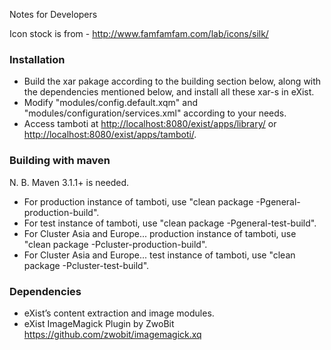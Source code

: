 Notes for Developers 

Icon stock is from - http://www.famfamfam.com/lab/icons/silk/


### Installation

* Build the xar pakage according to the building section below, along with the dependencies mentioned below, and install all these xar-s in eXist.
* Modify "modules/config.default.xqm" and "modules/configuration/services.xml" according to your needs. 
* Access tamboti at <http://localhost:8080/exist/apps/library/> or <http://localhost:8080/exist/apps/tamboti/>.


### Building with maven
N. B.  Maven 3.1.1+ is needed.
  
* For production instance of tamboti, use "clean package -Pgeneral-production-build".
* For test instance of tamboti, use "clean package -Pgeneral-test-build".
* For Cluster Asia and Europe... production instance of tamboti, use "clean package -Pcluster-production-build".  
* For Cluster Asia and Europe... test instance of tamboti, use "clean package -Pcluster-test-build".

### Dependencies
* eXist’s content extraction and image modules.
* eXist ImageMagick Plugin by ZwoBit https://github.com/zwobit/imagemagick.xq
